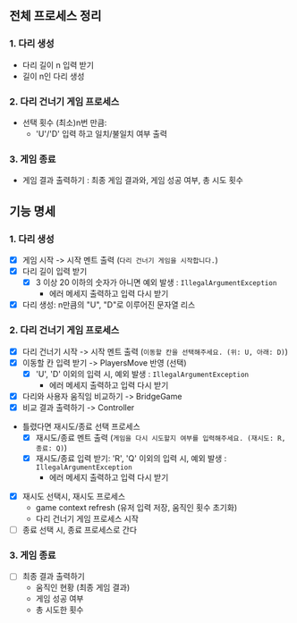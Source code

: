 ## 전체 프로세스 정리 

### 1. 다리 생성

- 다리 길이 n 입력 받기
- 길이 n인 다리 생성

### 2. 다리 건너기 게임 프로세스

- 선택 횟수 (최소)n번 만큼:
    - 'U'/'D' 입력 하고 일치/불일치 여부 출력 
    
### 3. 게임 종료

- 게임 결과 출력하기 : 최종 게임 결과와, 게임 성공 여부, 총 시도 횟수

## 기능 명세

### 1. 다리 생성

- [X] 게임 시작 -> 시작 멘트 출력 (`다리 건너기 게임을 시작합니다.`)
- [X] 다리 길이 입력 받기
    - [X] 3 이상 20 이하의 숫자가 아니면 예외 발생 : `IllegalArgumentException` 
        - 에러 메세지 출력하고 입력 다시 받기
- [X] 다리 생성: n만큼의 "U", "D"로 이루어진 문자열 리스

### 2. 다리 건너기 게임 프로세스

- [X] 다리 건너기 시작 -> 시작 멘트 출력 (`이동할 칸을 선택해주세요. (위: U, 아래: D)`)
- [X] 이동할 칸 입력 받기 -> PlayersMove 반영 (선택)
    - [X] 'U', 'D' 이외의 입력 시, 예외 발생 : `IllegalArgumentException` 
        - 에러 메세지 출력하고 입력 다시 받기
- [X] 다리와 사용자 움직임 비교하기 -> BridgeGame
- [X] 비교 결과 출력하기 -> Controller
- 틀렸다면 재시도/종료 선택 프로세스 
    - [X] 재시도/종료 멘트 출력 (`게임을 다시 시도할지 여부를 입력해주세요. (재시도: R, 종료: Q)`)
    - [X] 재시도/종료 입력 받기: 'R', 'Q' 이외의 입력 시, 예외 발생 : `IllegalArgumentException`
        - 에러 메세지 출력하고 입력 다시 받기
- [X] 재시도 선택시, 재시도 프로세스
    - game context refresh (유저 입력 저장, 움직인 횟수 초기화)
    - 다리 건너기 게임 프로세스 시작 
- [ ] 종료 선택 시, 종료 프로세스로 간다
        
### 3. 게임 종료

- [ ] 최종 결과 출력하기 
    - 움직인 현황 (최종 게임 결과)
    - 게임 성공 여부 
    - 총 시도한 횟수 